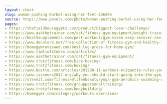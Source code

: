 ```yaml
---
layout: stock
slug: woman-pushing-barbel-using-her-feet-136404
source: https://www.pexels.com/photo/woman-pushing-barbel-using-her-feet-136404/
pages:
- https://thefieldhousegymtx.com/product/biggest-loser-challenge/
- https://www.askthetrainer.com/cat/fitness-gym-equipment/weight-training-equipment/
- https://best5supplements.com/post-workout/gym-vixen-sexy-recover-review/
- https://www.decolore.net/free-collection-of-fitness-gym-and-healthy-lifestyle-stock-photos/
- https://homegymreviewed.com/best-leg-press-for-home-gym/
- https://www.timliufitness.com/articles/
- https://www.askthetrainer.com/cat/fitness-gym-equipment/
- https://www.trotzfitness.com/kick-boxing/
- https://www.trotzfitness.com/boxing/
- https://www.bustle.com/articles/201298-11-workout-etiquette-rules-youre-probably-forgetting
- https://www.issxeuro2017.org/why-you-should-start-going-into-the-gym/
- https://steemit.com/fitness/@lifenbeauty/yoga-gym-aerobics-swimming-what-is-the-best-training-for-you
- https://www.trotzfitness.com/grouppersonaltraining/
- https://www.trotzfitness.com/bodybuilding/
- https://homegymr.com/category/workouts-exercises/
---
```


